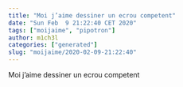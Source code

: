 ```yaml
---
title: "Moi j’aime dessiner un ecrou competent"
date: "Sun Feb  9 21:22:40 CET 2020"
tags: ["moijaime", "pipotron"]
author: m1ch3l
categories: ["generated"]
slug: "moijaime/2020-02-09-21:22:40"
---
```


Moi j’aime dessiner un ecrou competent
